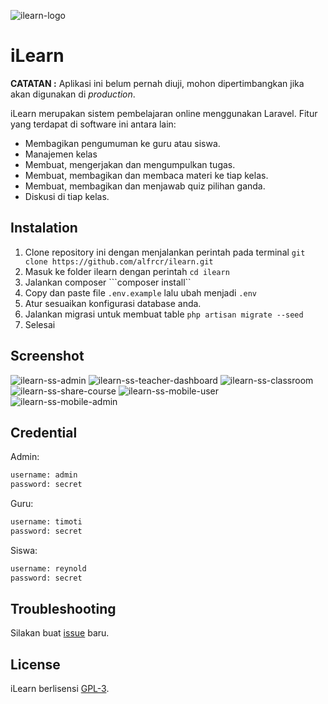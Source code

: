 ![ilearn-logo](https://github.com/alfredcrosby/ilearn/blob/master/logo.png?raw=true)
# iLearn

**CATATAN :** Aplikasi ini belum pernah diuji, mohon dipertimbangkan jika akan digunakan di *production*.

iLearn merupakan sistem pembelajaran online menggunakan Laravel. Fitur yang terdapat di software ini antara lain:

- Membagikan pengumuman ke guru atau siswa.
- Manajemen kelas
- Membuat, mengerjakan dan mengumpulkan tugas.
- Membuat, membagikan dan membaca materi ke tiap kelas.
- Membuat, membagikan dan menjawab quiz pilihan ganda.
- Diskusi di tiap kelas.

## Instalation
1. Clone repository ini dengan menjalankan perintah pada terminal 
```git clone https://github.com/alfrcr/ilearn.git```
2. Masuk ke folder ilearn dengan perintah `cd ilearn`
3. Jalankan composer
```composer install``
4. Copy dan paste file `.env.example` lalu ubah menjadi `.env`
5. Atur sesuaikan konfigurasi database anda.
6. Jalankan migrasi untuk membuat table
```php artisan migrate --seed```
7. Selesai

## Screenshot
![ilearn-ss-admin](https://raw.githubusercontent.com/alfrcr/ilearn/master/ss-1.png)
![ilearn-ss-teacher-dashboard](https://raw.githubusercontent.com/alfrcr/ilearn/master/ss-2.png)
![ilearn-ss-classroom](https://raw.githubusercontent.com/alfrcr/ilearn/master/ss-3.png)
![ilearn-ss-share-course](https://raw.githubusercontent.com/alfrcr/ilearn/master/ss-4.png)
![ilearn-ss-mobile-user](https://raw.githubusercontent.com/alfrcr/ilearn/master/ss-5.png)
![ilearn-ss-mobile-admin](https://raw.githubusercontent.com/alfrcr/ilearn/master/ss-6.png)

## Credential
Admin:
```html
username: admin
password: secret
```

Guru:
```html
username: timoti
password: secret
```

Siswa:
```html
username: reynold
password: secret
```

## Troubleshooting
Silakan buat [issue](https://github.com/alfredcrosby/ilearn/issues) baru.

## License

iLearn berlisensi [GPL-3](https://github.com/alfredcrosby/ilearn/blob/master/LICENSE).

